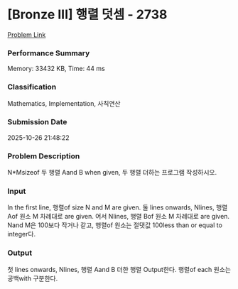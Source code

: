 <!-- Official English translation (US) — human-reviewed -->
<!-- Original: README.md -->
<!-- Translation generated: 2025-10-26 16:46:49 UTC -->

# [Bronze III] 행렬 덧셈 - 2738 

[Problem Link](https://www.acmicpc.net/problem/2738) 

### Performance Summary

Memory: 33432 KB, Time: 44 ms

### Classification

Mathematics, Implementation, 사칙연산

### Submission Date

2025-10-26 21:48:22

### Problem Description

<p>N*Msizeof 두 행렬 Aand B when given, 두 행렬 더하는 프로그램 작성하시오.</p>

### Input 

 <p>In the first line, 행렬of size N and M are given. 둘 lines onwards, Nlines, 행렬 Aof 원소 M 차례대로 are given. 어서 Nlines, 행렬 Bof 원소 M 차례대로 are given. Nand M은 100보다 작거나 같고, 행렬of 원소는 절댓값 100less than or equal to integer다.</p>

### Output 

 <p>첫 lines onwards, Nlines, 행렬 Aand B 더한 행렬 Output한다. 행렬of each 원소는 공백with 구분한다.</p>

